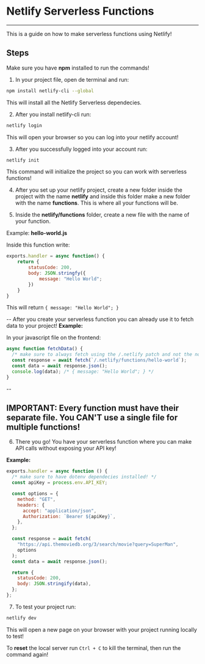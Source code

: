 # Netlify Serverless Functions

---

This is a guide on how to make serverless functions using Netlify!

## Steps

Make sure you have **npm** installed to run the commands!

1. In your project file, open de terminal and run:

```bash
npm install netlify-cli --global
```

This will install all the Netlify Serverless dependecies.

2. After you install netlify-cli run:

```bash
netlify login
```

This will open your browser so you can log into your netlify account!

3. After you successfully logged into your account run:

```bash
netlify init
```

This command will initialize the project so you can work with serverless functions!

4. After you set up your netlify project, create a new folder inside the project with the name **netlify** and inside this folder make a new folder with the name **functions**. This is where all your functions will be.

5. Inside the **netlify/functions** folder, create a new file with the name of your function.

Example: **hello-world.js**

Inside this function write:

```js
exports.handler = async function() {
    return {
        statusCode: 200,
        body: JSON.stringfy({
            message: "Hello World";
        })
    }
}
```

This will return `{ message: "Hello World"; }`

--
After you create your serverless function you can already use it to fetch data to your project!
**Example:**

In your javascript file on the frontend:

```js
async function fetchData() {
  /* make sure to always fetch using the /.netlify patch and not the normal one! */
  const response = await fetch(`/.netlify/functions/hello-world`);
  const data = await response.json();
  console.log(data); /* { message: "Hello World"; } */
}
```

--

## **IMPORTANT: Every function must have their separate file. You CAN'T use a single file for multiple functions!**

6. There you go! You have your serverless function where you can make API calls without exposing your API key!

**Example:**

```js
exports.handler = async function () {
  /* make sure to have dotenv dependecies installed! */
  const apiKey = process.env.API_KEY;

  const options = {
    method: "GET",
    headers: {
      accept: "application/json",
      Authorization: `Bearer ${apiKey}`,
    },
  };

  const response = await fetch(
    "https://api.themoviedb.org/3/search/movie?query=SuperMan",
    options
  );
  const data = await response.json();

  return {
    statusCode: 200,
    body: JSON.stringify(data),
  };
};
```

7. To test your project run:

```bash
netlify dev
```

This will open a new page on your browser with your project running locally to test!

To **reset** the local server run `Ctrl + C` to kill the terminal, then run the command again!
